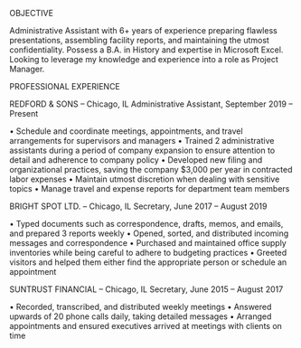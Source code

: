  
OBJECTIVE
 
 
 
 
 
 
 
Administrative Assistant with 6+ years of experience preparing flawless presentations, assembling facility reports, and maintaining the utmost confidentiality. Possess a B.A. in History and expertise in Microsoft Excel. Looking to leverage my knowledge and experience into a role as Project Manager.
 
 
 
PROFESSIONAL EXPERIENCE
 
 
 
 
 
 
 
REDFORD & SONS – Chicago, IL
Administrative Assistant, September 2019 – Present
 
 
 
• Schedule and coordinate meetings, appointments, and travel arrangements for supervisors and managers
• Trained 2 administrative assistants during a period of company expansion to ensure attention to detail and adherence to company policy
• Developed new filing and organizational practices, saving the company $3,000 per year in contracted labor expenses
• Maintain utmost discretion when dealing with sensitive topics
• Manage travel and expense reports for department team members
 
 
 
BRIGHT SPOT LTD. – Chicago, IL
Secretary, June 2017 – August 2019
 
 
 
• Typed documents such as correspondence, drafts, memos, and emails, and prepared 3 reports weekly
• Opened, sorted, and distributed incoming messages and correspondence
• Purchased and maintained office supply inventories while being careful to adhere to budgeting practices
• Greeted visitors and helped them either find the appropriate person or schedule an appointment
 
 
 
SUNTRUST FINANCIAL – Chicago, IL
Secretary, June 2015 – August 2017
 
 
 
• Recorded, transcribed, and distributed weekly meetings
• Answered upwards of 20 phone calls daily, taking detailed messages
• Arranged appointments and ensured executives arrived at meetings with clients on time

